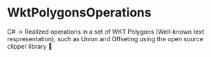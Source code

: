 # WktPolygonsOperations
C# -> Realized operations in a set of WKT Polygons (Well-known text respresentation), such as Union and Offseting using the open source clipper library
:black_square_button:
